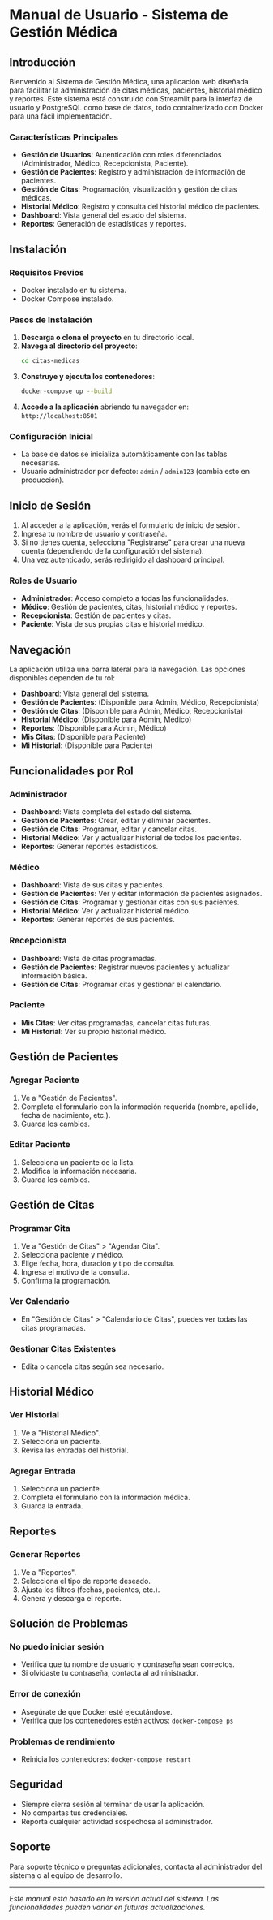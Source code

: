 # Manual de Usuario - Sistema de Gestión Médica

## Introducción

Bienvenido al Sistema de Gestión Médica, una aplicación web diseñada para facilitar la administración de citas médicas, pacientes, historial médico y reportes. Este sistema está construido con Streamlit para la interfaz de usuario y PostgreSQL como base de datos, todo containerizado con Docker para una fácil implementación.

### Características Principales
- **Gestión de Usuarios**: Autenticación con roles diferenciados (Administrador, Médico, Recepcionista, Paciente).
- **Gestión de Pacientes**: Registro y administración de información de pacientes.
- **Gestión de Citas**: Programación, visualización y gestión de citas médicas.
- **Historial Médico**: Registro y consulta del historial médico de pacientes.
- **Dashboard**: Vista general del estado del sistema.
- **Reportes**: Generación de estadísticas y reportes.

## Instalación

### Requisitos Previos
- Docker instalado en tu sistema.
- Docker Compose instalado.

### Pasos de Instalación
1. **Descarga o clona el proyecto** en tu directorio local.
2. **Navega al directorio del proyecto**:
   ```bash
   cd citas-medicas
   ```
3. **Construye y ejecuta los contenedores**:
   ```bash
   docker-compose up --build
   ```
4. **Accede a la aplicación** abriendo tu navegador en: `http://localhost:8501`

### Configuración Inicial
- La base de datos se inicializa automáticamente con las tablas necesarias.
- Usuario administrador por defecto: `admin` / `admin123` (cambia esto en producción).

## Inicio de Sesión

1. Al acceder a la aplicación, verás el formulario de inicio de sesión.
2. Ingresa tu nombre de usuario y contraseña.
3. Si no tienes cuenta, selecciona "Registrarse" para crear una nueva cuenta (dependiendo de la configuración del sistema).
4. Una vez autenticado, serás redirigido al dashboard principal.

### Roles de Usuario
- **Administrador**: Acceso completo a todas las funcionalidades.
- **Médico**: Gestión de pacientes, citas, historial médico y reportes.
- **Recepcionista**: Gestión de pacientes y citas.
- **Paciente**: Vista de sus propias citas e historial médico.

## Navegación

La aplicación utiliza una barra lateral para la navegación. Las opciones disponibles dependen de tu rol:

- **Dashboard**: Vista general del sistema.
- **Gestión de Pacientes**: (Disponible para Admin, Médico, Recepcionista)
- **Gestión de Citas**: (Disponible para Admin, Médico, Recepcionista)
- **Historial Médico**: (Disponible para Admin, Médico)
- **Reportes**: (Disponible para Admin, Médico)
- **Mis Citas**: (Disponible para Paciente)
- **Mi Historial**: (Disponible para Paciente)

## Funcionalidades por Rol

### Administrador
- **Dashboard**: Vista completa del estado del sistema.
- **Gestión de Pacientes**: Crear, editar y eliminar pacientes.
- **Gestión de Citas**: Programar, editar y cancelar citas.
- **Historial Médico**: Ver y actualizar historial de todos los pacientes.
- **Reportes**: Generar reportes estadísticos.

### Médico
- **Dashboard**: Vista de sus citas y pacientes.
- **Gestión de Pacientes**: Ver y editar información de pacientes asignados.
- **Gestión de Citas**: Programar y gestionar citas con sus pacientes.
- **Historial Médico**: Ver y actualizar historial médico.
- **Reportes**: Generar reportes de sus pacientes.

### Recepcionista
- **Dashboard**: Vista de citas programadas.
- **Gestión de Pacientes**: Registrar nuevos pacientes y actualizar información básica.
- **Gestión de Citas**: Programar citas y gestionar el calendario.

### Paciente
- **Mis Citas**: Ver citas programadas, cancelar citas futuras.
- **Mi Historial**: Ver su propio historial médico.

## Gestión de Pacientes

### Agregar Paciente
1. Ve a "Gestión de Pacientes".
2. Completa el formulario con la información requerida (nombre, apellido, fecha de nacimiento, etc.).
3. Guarda los cambios.

### Editar Paciente
1. Selecciona un paciente de la lista.
2. Modifica la información necesaria.
3. Guarda los cambios.

## Gestión de Citas

### Programar Cita
1. Ve a "Gestión de Citas" > "Agendar Cita".
2. Selecciona paciente y médico.
3. Elige fecha, hora, duración y tipo de consulta.
4. Ingresa el motivo de la consulta.
5. Confirma la programación.

### Ver Calendario
- En "Gestión de Citas" > "Calendario de Citas", puedes ver todas las citas programadas.

### Gestionar Citas Existentes
- Edita o cancela citas según sea necesario.

## Historial Médico

### Ver Historial
1. Ve a "Historial Médico".
2. Selecciona un paciente.
3. Revisa las entradas del historial.

### Agregar Entrada
1. Selecciona un paciente.
2. Completa el formulario con la información médica.
3. Guarda la entrada.

## Reportes

### Generar Reportes
1. Ve a "Reportes".
2. Selecciona el tipo de reporte deseado.
3. Ajusta los filtros (fechas, pacientes, etc.).
4. Genera y descarga el reporte.

## Solución de Problemas

### No puedo iniciar sesión
- Verifica que tu nombre de usuario y contraseña sean correctos.
- Si olvidaste tu contraseña, contacta al administrador.

### Error de conexión
- Asegúrate de que Docker esté ejecutándose.
- Verifica que los contenedores estén activos: `docker-compose ps`

### Problemas de rendimiento
- Reinicia los contenedores: `docker-compose restart`

## Seguridad

- Siempre cierra sesión al terminar de usar la aplicación.
- No compartas tus credenciales.
- Reporta cualquier actividad sospechosa al administrador.

## Soporte

Para soporte técnico o preguntas adicionales, contacta al administrador del sistema o al equipo de desarrollo.

---

*Este manual está basado en la versión actual del sistema. Las funcionalidades pueden variar en futuras actualizaciones.*
